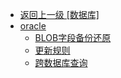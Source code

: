 - [返回上一级 [数据库]](数据库/)
- [oracle](数据库/oracle/)
  - [BLOB字段备份还原](数据库/oracle/BLOB字段备份还原.md)
  - [更新规则](数据库/oracle/更新规则.md)
  - [跨数据库查询](数据库/oracle/跨数据库查询.md)
